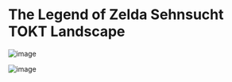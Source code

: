 # The Legend of Zelda Sehnsucht TOKT Landscape


![image](https://github.com/ElGatoFiestero/TutorialTemasNintendoSwitch/assets/159089859/bb62e321-9737-4bcd-8e96-a618483fa2fb)


![image](https://github.com/ElGatoFiestero/TutorialTemasNintendoSwitch/assets/159089859/1e51ae6a-4fd6-429c-9995-66be77c679b9)
